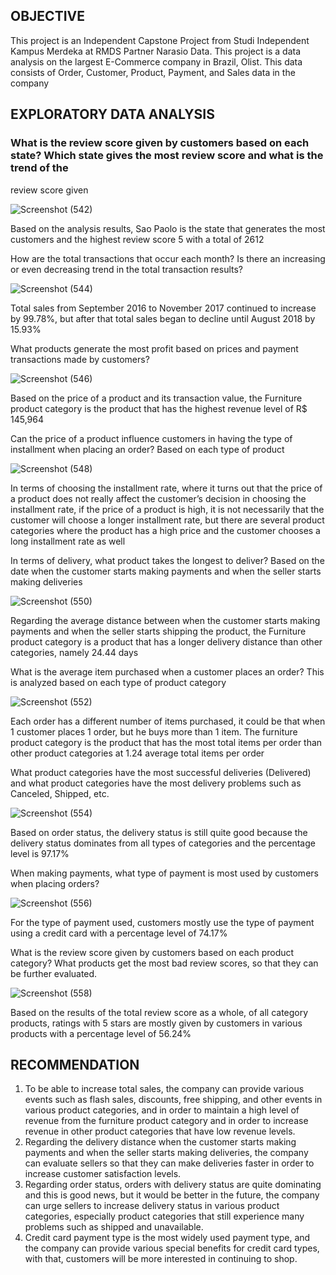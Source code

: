 ## OBJECTIVE
This project is an Independent Capstone Project from Studi Independent Kampus Merdeka at RMDS Partner Narasio Data. This project is a data analysis on the largest E-Commerce company in Brazil, Olist. This data consists of Order, Customer, Product, Payment, and Sales data in the company

## EXPLORATORY DATA ANALYSIS
### What is the review score given by customers based on each state? Which state gives the most review score and what is the trend of the
review score given

![Screenshot (542)](https://github.com/alfiansyach23/my_project/assets/127624933/d3e47075-f604-4c1d-89e9-a0fb0360e077)

Based on the analysis results, Sao Paolo is the state that generates the most customers and the highest review score 5 with a total of 2612

How are the total transactions that occur each month? Is there an increasing or even decreasing trend in the total transaction results?

![Screenshot (544)](https://github.com/alfiansyach23/my_project/assets/127624933/adfa9ce8-6d78-463e-8594-fb63ad5a4af7)

Total sales from September 2016 to November 2017 continued to increase by 99.78%, but after that total sales began to decline until August 2018 by 15.93%

What products generate the most profit based on prices and payment transactions made by customers?

![Screenshot (546)](https://github.com/alfiansyach23/my_project/assets/127624933/1e646882-ab7d-4eea-8516-8b9ce603fc36)

Based on the price of a product and its transaction value, the Furniture product category is the product that has the highest revenue level of R$ 145,964

Can the price of a product influence customers in having the type of installment when placing an order? Based on each type of product

![Screenshot (548)](https://github.com/alfiansyach23/my_project/assets/127624933/302ea8f7-2342-4950-b5c9-9e99147f4d74)

In terms of choosing the installment rate, where it turns out that the price of a product does not really affect the customer’s decision in choosing the installment rate, if the price of a product is high, it is not necessarily that the customer will choose a longer installment rate, but there are several product categories where the product has a high price and the customer chooses a long installment rate as well

In terms of delivery, what product takes the longest to deliver? Based on the date when the customer starts making payments and when the seller starts making deliveries

![Screenshot (550)](https://github.com/alfiansyach23/my_project/assets/127624933/dc8ae064-d092-4f9c-8186-3f9098d3af17)

Regarding the average distance between when the customer starts making payments and when the seller starts shipping the product, the Furniture product category is a product that has a longer delivery distance than other categories, namely 24.44 days

What is the average item purchased when a customer places an order? This is analyzed based on each type of product category

![Screenshot (552)](https://github.com/alfiansyach23/my_project/assets/127624933/1da3e1eb-d574-48e3-8ac6-055b106615eb)

Each order has a different number of items purchased, it could be that when 1 customer places 1 order, but he buys more than 1 item. The furniture product category is the product that has the most total items per order than other product categories at 1.24 average total items per order

What product categories have the most successful deliveries (Delivered) and what product categories have the most delivery problems such as Canceled, Shipped, etc.

![Screenshot (554)](https://github.com/alfiansyach23/my_project/assets/127624933/9353f5ba-3f5e-40a5-aa17-aabe08dee62d)

Based on order status, the delivery status is still quite good because the delivery status dominates from all types of categories and the
percentage level is 97.17%

When making payments, what type of payment is most used by customers when placing orders?

![Screenshot (556)](https://github.com/alfiansyach23/my_project/assets/127624933/29bcb814-ba29-4d07-8a9e-8474154cc2dd)

For the type of payment used, customers mostly use the type of payment using a credit card with a percentage level of 74.17%

What is the review score given by customers based on each product category? What products get the most bad review scores, so that they can be further evaluated.

![Screenshot (558)](https://github.com/alfiansyach23/my_project/assets/127624933/8e77fae9-8d6d-4969-80fc-f06baa8ff4ed)

Based on the results of the total review score as a whole, of all category products, ratings with 5 stars are mostly given by customers in various products with a percentage level of 56.24%

## RECOMMENDATION
1. To be able to increase total sales, the company can provide various events such as flash sales, discounts, free shipping, and other
   events in various product categories, and in order to maintain a high level of revenue from the furniture product category and in
   order to increase revenue in other product categories that have low revenue levels.
2. Regarding the delivery distance when the customer starts making payments and when the seller starts making deliveries, the company can
   evaluate sellers so that they can make deliveries faster in order to increase customer satisfaction levels.
3. Regarding order status, orders with delivery status are quite dominating and this is good news, but it would be better in the future,
   the company can urge sellers to increase delivery status in various product categories, especially product categories that still
   experience many problems such as shipped and unavailable.
4. Credit card payment type is the most widely used payment type, and the company can provide various special benefits for credit card
   types, with that, customers will be more interested in continuing to shop.
